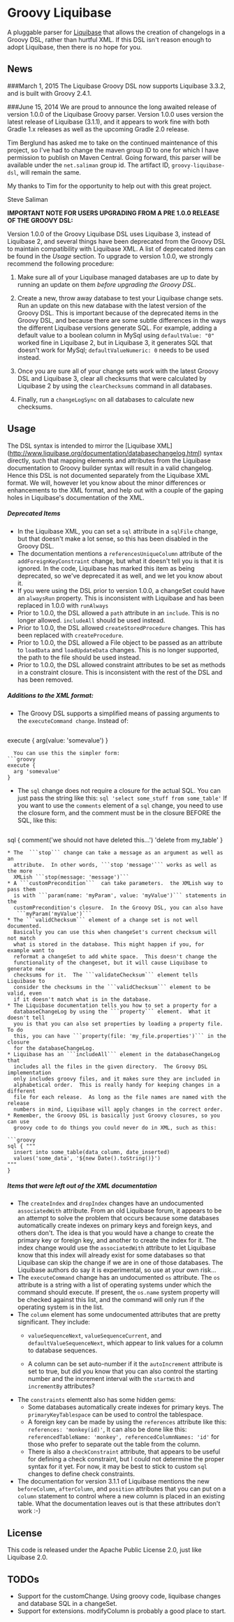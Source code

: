 # Groovy Liquibase
A pluggable parser for [Liquibase](http://liquibase.org) that allows the
creation of changelogs in a Groovy DSL, rather than hurtful XML. If this DSL
isn't reason enough to adopt Liquibase, then there is no hope for you.

## News
###March 1, 2015
The Liquibase Groovy DSL now supports Liquibase 3.3.2, and is built with Groovy
2.4.1.

###June 15, 2014
We are proud to announce the long awaited release of version 1.0.0 of the 
Liquibase Groovy parser. Version 1.0.0 uses version the latest release of 
Liquibase (3.1.1), and it appears to work fine with both Gradle 1.x releases as
well as the upcoming Gradle 2.0 release.

Tim Berglund has asked me to take on the continued maintenance of this project,
so I've had to change the maven group ID to one for which I have permission to 
publish on Maven Central.  Going forward, this parser will be available under 
the ```net.saliman``` group id.  The artifact ID, ```groovy-liquibase-dsl```,
will remain the same.

My thanks to Tim for the opportunity to help out with this great project.
 
Steve Saliman

**IMPORTANT NOTE FOR USERS UPGRADING FROM A PRE 1.0.0 RELEASE OF THE GROOVY DSL:**

Version 1.0.0 of the Groovy Liquibase DSL uses Liquibase 3, instead of Liquibase
2, and several things have been deprecated from the Groovy DSL to maintain
compatibility with Liquibase XML. A list of deprecated items can be found in the
*Usage* section.  To upgrade to version 1.0.0, we strongly recommend the
following procedure:

1. Make sure all of your Liquibase managed databases are up to date by running
   an update on them *before upgrading the Groovy DSL*.

2. Create a new, throw away database to test your Liquibase change sets.  Run
   an update on this new database with the latest version of the Groovy DSL.
   This is important because of the deprecated items in the Groovy DSL, and
   because there are some subtle differences in the ways the different Liquibase
   versions generate SQL.  For example, adding a default value to a boolean
   column in MySql using ```defaultValue: "0"``` worked fine in Liquibase 2, but
   in Liquibase 3, it generates SQL that doesn't work for MySql;
   ```defaultValueNumeric: 0``` needs to be used instead.

3. Once you are sure all of your change sets work with the latest Groovy DSL and
   Liquibase 3, clear all checksums that were calculated by Liquibase 2 by using
   the ```clearChecksums``` command in all databases.

4. Finally, run a ```changeLogSync``` on all databases to calculate new
    checksums.

## Usage
The DSL syntax is intended to mirror the [Liquibase XML]
(http://www.liquibase.org/documentation/databasechangelog.html) syntax directly,
such that mapping elements and attributes from the Liquibase documentation to
Groovy builder syntax will result in a valid changelog. Hence this DSL is not
documented separately from the Liquibase XML format.  We will, however let you
know about the minor differences or enhancements to the XML format, and help out
with a couple of the gaping holes in Liquibase's documentation of the XML.

##### Deprecated Items
* In the Liquibase XML, you can set a ```sql``` attribute in a ```sqlFile```
  change, but that doesn't make a lot sense, so this has been disabled in the
  Groovy DSL.
* The documentation mentions a ```referencesUniqueColumn``` attribute of the
  ```addForeignKeyConstraint``` change, but what it doesn't tell you is that it
  is ignored.  In the code, Liquibase has marked this item as being deprecated,
  so we've deprecated it as well, and we let you know about it.
* If you were using the DSL prior to version 1.0.0, a changeSet could have an
  ```alwaysRun``` property.  This is inconsistent with Liquibase and has been
  replaced in 1.0.0 with ```runAlways```
* Prior to 1.0.0, the DSL allowed a ```path``` attribute in an ```include```.
  This is no longer allowed.  ```includeAll``` should be used instead.
* Prior to 1.0.0, the DSL allowed ```createStoredProcedure``` changes.  This has
  been replaced with ```createProcedure```.
* Prior to 1.0.0, the DSL allowed a File object to be passed as an attribute to
  ```loadData``` and ```loadUpdateData``` changes.  This is no longer supported,
  the path to the file should be used instead.
* Prior to 1.0.0, the DSL allowed constraint attributes to be set as methods
  in a constraint closure.  This is inconsistent with the rest of the DSL and
  has been removed.

##### Additions to the XML format:
* The Groovy DSL supports a simplified means of passing arguments to the
  ```executeCommand change```.  Instead of:

  ```groovy
execute {
  arg(value: 'somevalue')
}
```
  You can use this the simpler form:
```groovy
execute {
  arg 'somevalue'
}
```

* The ```sql``` change does not require a closure for the actual SQL.  You can
  just pass the string like this: ```sql 'select some_stuff from some_table'```
  If you want to use the ```comments``` element of a ```sql``` change, you need
  to use the closure form, and the comment must be in the closure BEFORE the
  SQL, like this:

  ```groovy
sql {
  comment('we should not have deleted this...')
  'delete from my_table'
}
```
* The  ```stop``` change can take a message as an argument as well as an
  attribute.  In other words, ```stop 'message'``` works as well as the more
  XMLish ```stop(message: 'message')```
* A ```customPrecondition```  can take parameters.  the XMLish way to pass them
  is with ```param(name: 'myParam', value: 'myValue')``` statements in the
  customPrecondition's closure.  In the Groovy DSL, you can also have
   ```myParam('myValue')```
* The ```validChecksum``` element of a change set is not well documented.
  Basically you can use this when changeSet's current checksum will not match
  what is stored in the database. This might happen if you, for example want to
  reformat a changeSet to add white space.  This doesn't change the
  functionality of the changeset, but it will cause Liquibase to generate new
  checksums for it.  The ```validateChecksum``` element tells Liquibase to
  consider the checksums in the ```validChecksum``` element to be valid, even
  if it doesn't match what is in the database.
* The Liquibase documentation tells you how to set a property for a
  databaseChangeLog by using the ```property``` element.  What it doesn't tell
  you is that you can also set properties by loading a property file.  To do
  this, you can have ```property(file: 'my_file.properties')``` in the closure
  for the databaseChangeLog.
* Liquibase has an ```includeAll``` element in the databaseChangeLog that
  includes all the files in the given directory.  The Groovy DSL implementation
  only includes groovy files, and it makes sure they are included in
  alphabetical order.  This is really handy for keeping changes in a different
  file for each release.  As long as the file names are named with the release
  numbers in mind, Liquibase will apply changes in the correct order.
* Remember, the Groovy DSL is basically just Groovy closures, so you can use
  groovy code to do things you could never do in XML, such as this:

```groovy
sql { """
  insert into some_table(data_column, date_inserted)
  values('some_data', '${new Date().toString()}')
"""
}
```

##### Items that were left out of the XML documentation
* The ```createIndex``` and ```dropIndex``` changes have an undocumented
  ```associatedWith``` attribute.  From an old Liquibase forum, it appears to be
   an attempt to solve the problem that occurs because some databases
   automatically create indexes on primary keys and foreign keys, and others
   don't.  The idea is that you would have a change to create the primary key or
   foreign key, and another to create the index for it.  The index change would
   use the ```associatedWith``` attribute to let Liquibase know that this index
   will already exist for some databases so that Liquibase can skip the change
   if we are in one of those databases.  The Liquibase authors do say it is
   experimental, so use at your own risk...
* The ```executeCommand``` change has an undocumented ```os``` attribute.  The
  ```os``` attribute is a string with  a list of operating systems under which
  the command should execute.  If present, the ```os.name``` system property
  will be checked against this list, and the command will only run if the
  operating system is in the list.
* The ```column``` element has some undocumented attributes that are pretty
  significant.  They include:
    - ```valueSequenceNext```, ```valueSequenceCurrent```, and
      ```defaultValueSequenceNext```, which appear to link values for a column
      to database sequences.

    - A column can be set auto-number if it the ```autoIncrement``` attribute is
      set to true, but did you know that you can also control the starting
      number and the increment interval with the ```startWith``` and
      ```incrementBy``` attributes?
* The ```constraints``` elementt also has some hidden gems:
    - Some databases automatically create indexes for primary keys. The
      ```primaryKeyTablespace``` can be used to control the tablespace.
    - A foreign key can be made by using the ```references``` attribute like
      this: ```references: 'monkey(id)'```, It can also be done like this:
      ```referencedTableName: 'monkey', referencedColumnNames: 'id'``` for those
    who prefer to separate out the table from the column.
    - There is also a ```checkConstraint``` attribute, that appears to be
      useful for defining a check constraint, but I could not determine the
      proper syntax for it yet.  For now, it may be best to stick to custom
      ```sql``` changes to define check constraints.
* The documentation for version 3.1.1 of Liquibase mentions the new
  ```beforeColumn```, ```afterColumn```, and ```position``` attributes that you
  can put on a ```column``` statement to control where a new column is placed in
  an existing table.  What the documentation leaves out is that these attributes
  don't work :-)

## License
This code is released under the Apache Public License 2.0, just like Liquibase 2.0.

## TODOs

 * Support for the customChange. Using groovy code, liquibase changes and database SQL in a changeSet.
 * Support for extensions. modifyColumn is probably a good place to start.
